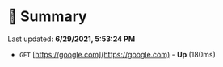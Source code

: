 # 📖 Summary
Last updated: **6/29/2021, 5:53:24 PM**

- `GET` [https://google.com](https://google.com) - **Up** (180ms)
